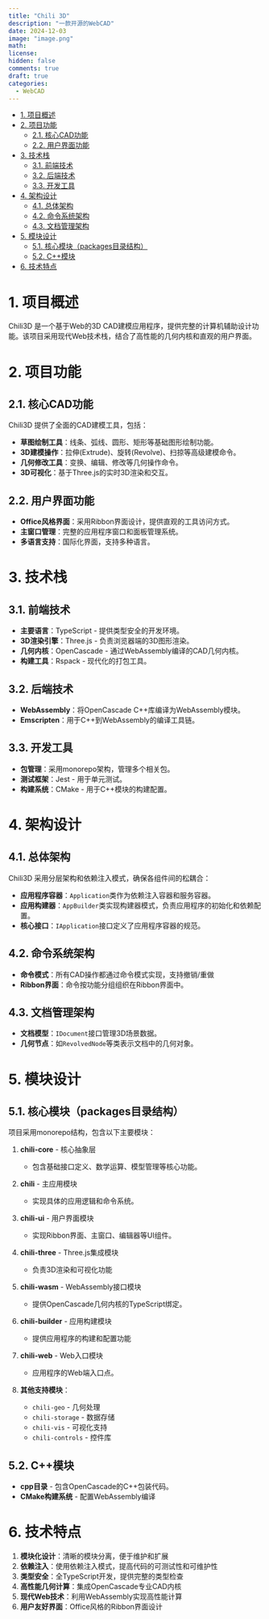 ```yaml
---
title: "Chili 3D"
description: "一款开源的WebCAD"
date: 2024-12-03
image: "image.png"
math: 
license: 
hidden: false
comments: true
draft: true
categories:
  - WebCAD
---
```




- [1. 项目概述](#1-项目概述)
- [2. 项目功能](#2-项目功能)
  - [2.1. 核心CAD功能](#21-核心cad功能)
  - [2.2. 用户界面功能](#22-用户界面功能)
- [3. 技术栈](#3-技术栈)
  - [3.1. 前端技术](#31-前端技术)
  - [3.2. 后端技术](#32-后端技术)
  - [3.3. 开发工具](#33-开发工具)
- [4. 架构设计](#4-架构设计)
  - [4.1. 总体架构](#41-总体架构)
  - [4.2. 命令系统架构](#42-命令系统架构)
  - [4.3. 文档管理架构](#43-文档管理架构)
- [5. 模块设计](#5-模块设计)
  - [5.1. 核心模块（packages目录结构）](#51-核心模块packages目录结构)
  - [5.2. C++模块](#52-c模块)
- [6. 技术特点](#6-技术特点)



# 1. 项目概述

Chili3D 是一个基于Web的3D CAD建模应用程序，提供完整的计算机辅助设计功能。该项目采用现代Web技术栈，结合了高性能的几何内核和直观的用户界面。

# 2. 项目功能

## 2.1. 核心CAD功能
Chili3D 提供了全面的CAD建模工具，包括：    

- **草图绘制工具**：线条、弧线、圆形、矩形等基础图形绘制功能。   
- **3D建模操作**：拉伸(Extrude)、旋转(Revolve)、扫掠等高级建模命令。     
- **几何修改工具**：变换、编辑、修改等几何操作命令。   
- **3D可视化**：基于Three.js的实时3D渲染和交互。   

## 2.2. 用户界面功能
- **Office风格界面**：采用Ribbon界面设计，提供直观的工具访问方式。     
- **主窗口管理**：完整的应用程序窗口和面板管理系统。      
- **多语言支持**：国际化界面，支持多种语言。

# 3. 技术栈

## 3.1. 前端技术
- **主要语言**：TypeScript - 提供类型安全的开发环境。   
- **3D渲染引擎**：Three.js - 负责浏览器端的3D图形渲染。     
- **几何内核**：OpenCascade - 通过WebAssembly编译的CAD几何内核。    
- **构建工具**：Rspack - 现代化的打包工具。    

## 3.2. 后端技术
- **WebAssembly**：将OpenCascade C++库编译为WebAssembly模块。    
- **Emscripten**：用于C++到WebAssembly的编译工具链。    

## 3.3. 开发工具
- **包管理**：采用monorepo架构，管理多个相关包。    
- **测试框架**：Jest - 用于单元测试。     
- **构建系统**：CMake - 用于C++模块的构建配置。    

# 4. 架构设计

## 4.1. 总体架构
Chili3D 采用分层架构和依赖注入模式，确保各组件间的松耦合：

- **应用程序容器**：`Application`类作为依赖注入容器和服务容器。    
- **应用构建器**：`AppBuilder`类实现构建器模式，负责应用程序的初始化和依赖配置。    
- **核心接口**：`IApplication`接口定义了应用程序容器的规范。    

## 4.2. 命令系统架构
- **命令模式**：所有CAD操作都通过命令模式实现，支持撤销/重做
- **Ribbon界面**：命令按功能分组组织在Ribbon界面中。     

## 4.3. 文档管理架构
- **文档模型**：`IDocument`接口管理3D场景数据。     
- **几何节点**：如`RevolvedNode`等类表示文档中的几何对象。    

# 5. 模块设计

## 5.1. 核心模块（packages目录结构）
项目采用monorepo结构，包含以下主要模块：

1. **chili-core** - 核心抽象层
   - 包含基础接口定义、数学运算、模型管理等核心功能。    

2. **chili** - 主应用模块
   - 实现具体的应用逻辑和命令系统。     

3. **chili-ui** - 用户界面模块
   - 实现Ribbon界面、主窗口、编辑器等UI组件。    

4. **chili-three** - Three.js集成模块
   - 负责3D渲染和可视化功能

5. **chili-wasm** - WebAssembly接口模块
   - 提供OpenCascade几何内核的TypeScript绑定。    

6. **chili-builder** - 应用构建模块
   - 提供应用程序的构建和配置功能

7. **chili-web** - Web入口模块
   - 应用程序的Web端入口点。     

8. **其他支持模块**：
   - `chili-geo` - 几何处理
   - `chili-storage` - 数据存储
   - `chili-vis` - 可视化支持
   - `chili-controls` - 控件库

## 5.2. C++模块
- **cpp目录** - 包含OpenCascade的C++包装代码。    
- **CMake构建系统** - 配置WebAssembly编译

# 6. 技术特点

1. **模块化设计**：清晰的模块分离，便于维护和扩展
2. **依赖注入**：使用依赖注入模式，提高代码的可测试性和可维护性
3. **类型安全**：全TypeScript开发，提供完整的类型检查
4. **高性能几何计算**：集成OpenCascade专业CAD内核
5. **现代Web技术**：利用WebAssembly实现高性能计算
6. **用户友好界面**：Office风格的Ribbon界面设计



